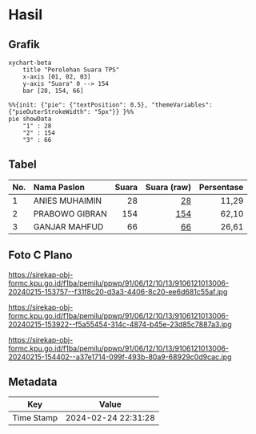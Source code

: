 # Hasil

## Grafik

```mermaid
xychart-beta
    title "Perolehan Suara TPS"
    x-axis [01, 02, 03]
    y-axis "Suara" 0 --> 154
    bar [28, 154, 66]
```

```mermaid
%%{init: {"pie": {"textPosition": 0.5}, "themeVariables": {"pieOuterStrokeWidth": "5px"}} }%%
pie showData
    "1" : 28
    "2" : 154
    "3" : 66
```

## Tabel

| No. | Nama Paslon    | Suara | Suara (raw) | Persentase |
|:--- |:-------------- | -----:| -----------:| ----------:|
| 1   | ANIES MUHAIMIN | 28    | [28][p-1]   | 11,29      |
| 2   | PRABOWO GIBRAN | 154   | [154][p-2]  | 62,10      |
| 3   | GANJAR MAHFUD  | 66    | [66][p-3]   | 26,61      |


[p-1]: https://github.com/gigit-pemilu/pemilu-2024-91-papua/blob/main/pilpres/hitung-suara/sub/91-papua/sub/06-biak-numfor/sub/12-samofa/sub/1013-snerbo/sub/006-tps/sub/paslon-1.txt
[p-2]: https://github.com/gigit-pemilu/pemilu-2024-91-papua/blob/main/pilpres/hitung-suara/sub/91-papua/sub/06-biak-numfor/sub/12-samofa/sub/1013-snerbo/sub/006-tps/sub/paslon-2.txt
[p-3]: https://github.com/gigit-pemilu/pemilu-2024-91-papua/blob/main/pilpres/hitung-suara/sub/91-papua/sub/06-biak-numfor/sub/12-samofa/sub/1013-snerbo/sub/006-tps/sub/paslon-3.txt

## Foto C Plano

https://sirekap-obj-formc.kpu.go.id/f1ba/pemilu/ppwp/91/06/12/10/13/9106121013006-20240215-153757--f31f8c20-d3a3-4406-8c20-ee6d681c55af.jpg

https://sirekap-obj-formc.kpu.go.id/f1ba/pemilu/ppwp/91/06/12/10/13/9106121013006-20240215-153922--f5a55454-314c-4874-b45e-23d85c7887a3.jpg

https://sirekap-obj-formc.kpu.go.id/f1ba/pemilu/ppwp/91/06/12/10/13/9106121013006-20240215-154402--a37e1714-099f-493b-80a9-68929c0d9cac.jpg


## Metadata

| Key        | Value               |
| ---------- | ------------------- |
| Time Stamp | 2024-02-24 22:31:28 |



